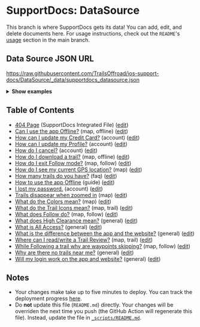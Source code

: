 # SupportDocs: DataSource
This branch is where SupportDocs gets its data! You can add, edit, and delete documents here. For usage instructions, check out the `README`'s [usage](https://github.com/aheze/SupportDocs#using-the-github-repo) section in the main branch.

## Data Source JSON URL
<a href="https://raw.githubusercontent.com/TrailsOffroad/ios-support-docs/DataSource/_data/supportdocs_datasource.json">https://raw.githubusercontent.com/TrailsOffroad/ios-support-docs/DataSource/_data/supportdocs_datasource.json</a>

<details>
<summary><strong>Show examples</strong></summary>

<hr>

### SwiftUI
```swift
struct SwiftUIExampleView_MinimalCode: View {
    let dataSource = URL(string: "https://raw.githubusercontent.com/TrailsOffroad/ios-support-docs/DataSource/_data/supportdocs_datasource.json")!
    @State var supportDocsPresented = false
    
    var body: some View {
        Button("Present SupportDocs from SwiftUI!") { supportDocsPresented = true }
        .sheet(isPresented: $supportDocsPresented, content: {
            SupportDocsView(dataSource: dataSource, isPresented: $supportDocsPresented)
        })
    }
}
```

### UIKit
```swift
class UIKitExampleController_MinimalCode: UIViewController {
    /**
    Connect this inside the storyboard.
    
    This is just for demo purposes, so it's not connected yet.
    */
    @IBAction func presentButtonPressed(_ sender: Any) {
        let dataSource = URL(string: "https://raw.githubusercontent.com/TrailsOffroad/ios-support-docs/DataSource/_data/supportdocs_datasource.json")!
    
        let supportDocsViewController = SupportDocsViewController(dataSource: dataSource)
        self.present(supportDocsViewController, animated: true, completion: nil)
    }
}
```

<hr>

</details>

## Table of Contents
- [404 Page](https://TrailsOffroad.github.io/ios-support-docs/404) (SupportDocs Integrated File) ([edit](https://github.com/TrailsOffroad/ios-support-docs/edit/DataSource/ios-support-docs/404.md))
- [Can I use the app Offline?](https://TrailsOffroad.github.io/ios-support-docs/Support-FAQ/Offline) (map, offline) ([edit](https://github.com/TrailsOffroad/ios-support-docs/edit/DataSource/Support-FAQ/Offline.md))
- [How can I update my Credit Card?](https://TrailsOffroad.github.io/ios-support-docs/Support-FAQ/AddCreditCard) (account) ([edit](https://github.com/TrailsOffroad/ios-support-docs/edit/DataSource/Support-FAQ/AddCreditCard.md))
- [How can I update my Profile?](https://TrailsOffroad.github.io/ios-support-docs/Support-FAQ/UpdateProfile) (account) ([edit](https://github.com/TrailsOffroad/ios-support-docs/edit/DataSource/Support-FAQ/UpdateProfile.md))
- [How do I cancel?](https://TrailsOffroad.github.io/ios-support-docs/Support-FAQ/Cancel) (account) ([edit](https://github.com/TrailsOffroad/ios-support-docs/edit/DataSource/Support-FAQ/Cancel.md))
- [How do I download a trail?](https://TrailsOffroad.github.io/ios-support-docs/Support-FAQ/DownloadTracks) (map, offline) ([edit](https://github.com/TrailsOffroad/ios-support-docs/edit/DataSource/Support-FAQ/DownloadTracks.md))
- [How do I exit Follow mode?](https://TrailsOffroad.github.io/ios-support-docs/Support-FAQ/FollowExit) (map, follow) ([edit](https://github.com/TrailsOffroad/ios-support-docs/edit/DataSource/Support-FAQ/FollowExit.md))
- [How do I see my current GPS location?](https://TrailsOffroad.github.io/ios-support-docs/Support-FAQ/MyLocation) (map) ([edit](https://github.com/TrailsOffroad/ios-support-docs/edit/DataSource/Support-FAQ/MyLocation.md))
- [How many trails do you have?](https://TrailsOffroad.github.io/ios-support-docs/Support-FAQ/HowManyTrails) (faq) ([edit](https://github.com/TrailsOffroad/ios-support-docs/edit/DataSource/Support-FAQ/HowManyTrails.md))
- [How to use the app Offline](https://TrailsOffroad.github.io/ios-support-docs/Support-Guides/Offline-Overview) (guide) ([edit](https://github.com/TrailsOffroad/ios-support-docs/edit/DataSource/Support-Guides/Offline-Overview.md))
- [I lost my password.](https://TrailsOffroad.github.io/ios-support-docs/Support-FAQ/LostPassword) (account) ([edit](https://github.com/TrailsOffroad/ios-support-docs/edit/DataSource/Support-FAQ/LostPassword.md))
- [Trails disappear when zoomed in](https://TrailsOffroad.github.io/ios-support-docs/Support-FAQ/ZoomDisappear) (map) ([edit](https://github.com/TrailsOffroad/ios-support-docs/edit/DataSource/Support-FAQ/ZoomDisappear.md))
- [What do the Colors mean?](https://TrailsOffroad.github.io/ios-support-docs/Support-FAQ/Colors) (map) ([edit](https://github.com/TrailsOffroad/ios-support-docs/edit/DataSource/Support-FAQ/Colors.md))
- [What do the Trail Icons mean?](https://TrailsOffroad.github.io/ios-support-docs/Support-FAQ/TrailIcons) (map, trail) ([edit](https://github.com/TrailsOffroad/ios-support-docs/edit/DataSource/Support-FAQ/TrailIcons.md))
- [What does Follow do?](https://TrailsOffroad.github.io/ios-support-docs/Support-FAQ/Follow-What) (map, follow) ([edit](https://github.com/TrailsOffroad/ios-support-docs/edit/DataSource/Support-FAQ/Follow-What.md))
- [What does High Clearance mean?](https://TrailsOffroad.github.io/ios-support-docs/Support-FAQ/HighClearance) (general) ([edit](https://github.com/TrailsOffroad/ios-support-docs/edit/DataSource/Support-FAQ/HighClearance.md))
- [What is All Access?](https://TrailsOffroad.github.io/ios-support-docs/Support-FAQ/AllAccess) (general) ([edit](https://github.com/TrailsOffroad/ios-support-docs/edit/DataSource/Support-FAQ/AllAccess.md))
- [What is the difference between the app and the website?](https://TrailsOffroad.github.io/ios-support-docs/Support-FAQ/Difference) (general) ([edit](https://github.com/TrailsOffroad/ios-support-docs/edit/DataSource/Support-FAQ/Difference.md))
- [Where can I read/write a Trail Review?](https://TrailsOffroad.github.io/ios-support-docs/Support-FAQ/TrailReview) (map, trail) ([edit](https://github.com/TrailsOffroad/ios-support-docs/edit/DataSource/Support-FAQ/TrailReview.md))
- [While Following a trail why are waypoints skipping?](https://TrailsOffroad.github.io/ios-support-docs/Support-FAQ/FollowWaypointsSkipping) (map, follow) ([edit](https://github.com/TrailsOffroad/ios-support-docs/edit/DataSource/Support-FAQ/FollowWaypointsSkipping.md))
- [Why are there no trails near me?](https://TrailsOffroad.github.io/ios-support-docs/Support-FAQ/NoTrailsNearMe) (general) ([edit](https://github.com/TrailsOffroad/ios-support-docs/edit/DataSource/Support-FAQ/NoTrailsNearMe.md))
- [Will my login work on the app and website?](https://TrailsOffroad.github.io/ios-support-docs/Support-FAQ/AccountWebsiteVSApp) (general) ([edit](https://github.com/TrailsOffroad/ios-support-docs/edit/DataSource/Support-FAQ/AccountWebsiteVSApp.md))


## Notes
- Your changes make take up to five minutes to deploy. You can track the deployment progress [here](https://github.com/TrailsOffroad/ios-support-docs/deployments/activity_log?environment=github-pages).
- Do **not** update this file (`README.md`) directly. Your changes will be overriden the next time you push (the GitHub Action will regenerate this file). Instead, update the file in [`_scripts/README.md`](https://github.com/TrailsOffroad/ios-support-docs/edit/DataSource/_scripts/README.md). 